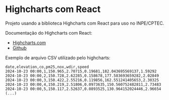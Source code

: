 # Highcharts com React

Projeto usando a biblioteca Highcharts com React para uso no INPE/CPTEC.

Documentação do Highcharts com React:

- [Highcharts.com](https://www.highcharts.com/integrations/react/)
- [Github](https://github.com/highcharts/highcharts-react)

Exemplo de arquivo CSV utilizado pelo highcharts:

```csv
date,elevation,co,pm25,nox,wdir,speed
2024-10-23 00:00,1,150.965,2.70715,0.19681,182.043695569137,1.59292
2024-10-23 00:00,2,150.728,2.62285,0.158678,177.583693659282,2.02849
2024-10-23 00:00,3,150.422,2.55216,0.119856,162.551241405653,2.30325
2024-10-23 00:00,4,150.219,2.51806,0.0973635,150.560752482811,2.73483
2024-10-23 00:00,5,150.117,2.52637,0.0893525,130.964152024446,2.96654
(...)
```
